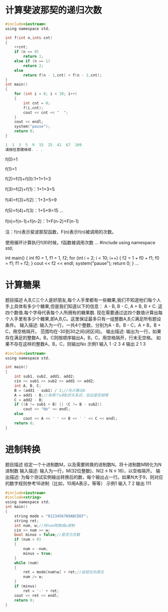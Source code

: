 # 计算斐波那契的递归次数
```c
#include<iostream>
using namespace std;

int f(int n,int& cnt)
{
	++cnt;
	if (n == 0)
		return 1;
	else if (n == 1)
		return 2;
	else
		return f(n - 1,cnt) + f(n - 2,cnt);
}
int main()
{
	for (int i = 0; i < 10; i++)
	{
		int cnt = 0;
		f(i,cnt);
		cout << cnt << "  ";
	}
	cout << endl;
	system("pause");
	return 0;
}
```

```c
1  1  3  5  9  15  25  41  67  109
请按任意键继续. . .
```
f(0)=1

f(1)=1

f(2)=f(1)+f(0):1+1+1=3

f(3)=f(2)+f(1)：1+1+3=5

f(4)=f(3)+f(2)：1+3+5=9

f(5)=f(4)+f(3)：1+5+9=15
...

f(n)=f(n-1)+f(n-2)：1+F(n-2)+F(n-1)

注：f(n)表示斐波那契函数，F(n)表示f(n)被调用的次数。

使用循环计算执行f(9)时候，f函数被调用次数
...
#include<iostream>
using namespace std;

int main()
{
	int f0 = 1, f1 = 1, f2;
	for (int i = 2; i < 10; i++)
	{
		f2 = 1 + f0 + f1;
		f0 = f1;
		f1 = f2;
	}
	cout << f2 << endl;
	system("pause");
	return 0;
}
...
# 计算糖果
题目描述
A,B,C三个人是好朋友,每个人手里都有一些糖果,我们不知道他们每个人手上具体有多少个糖果,但是我们知道以下的信息：
A - B, B - C, A + B, B + C. 这四个数值.每个字母代表每个人所拥有的糖果数.
现在需要通过这四个数值计算出每个人手里有多少个糖果,即A,B,C。这里保证最多只有一组整数A,B,C满足所有题设条件。
输入描述:
输入为一行，一共4个整数，分别为A - B，B - C，A + B，B + C，用空格隔开。 范围均在-30到30之间(闭区间)。
输出描述:
输出为一行，如果存在满足的整数A，B，C则按顺序输出A，B，C，用空格隔开，行末无空格。 如果不存在这样的整数A，B，C，则输出No
示例1
输入 1 -2 3 4
输出	2 1 3
```c
#include<iostream>
using namespace std;

int main()
{
	int sub1, sub2, add1, add2;
	cin >> sub1 >> sub2 >> add1 >> add2;
	int A, B, C;
	B = (add1 - sub1) / 2;//先计算出b
	A = add1 - B;//有两个a和b的关系式，验证是否相等
	C = add2 - B;
	if ((A != sub1 + B) || (C != B - sub2))
		cout << "No" << endl;
	else
		cout << A << ' ' << B << ' ' << C << endl;
	return 0;
}
```

# 进制转换
题目描述
给定一个十进制数M，以及需要转换的进制数N。将十进制数M转化为N进制数
输入描述:
输入为一行，M(32位整数)、N(2 ≤ N ≤ 16)，以空格隔开。
输出描述:
为每个测试实例输出转换后的数，每个输出占一行。如果N大于9，则对应的数字规则参考16进制（比如，10用A表示，等等）
示例1
输入 7 2
输出 111

```c
#include<iostream>
#include<string>
using namespace std;
int main()
{
	string mode = "0123456789ABCDEF";
	string ret;
	int num, w;//将num转换成w进制
	cin >> num >> w;
	bool minus = false;//是否为负数
	if (num < 0)
	{
		num = -num;
		minus = true;
	}
	while (num)
	{
		ret = mode[num%w] + ret;//由低位向高位
		num /= w;
	}
	if (minus)
		ret = '-' + ret;
	cout << ret << endl;
	return 0;
}
```
